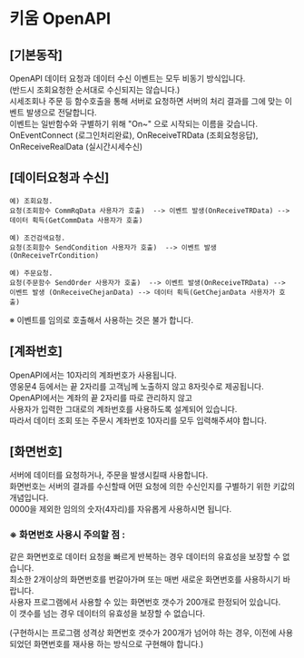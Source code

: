 
# 키움 OpenAPI 

## [기본동작]
OpenAPI 데이터 요청과 데이터 수신 이벤트는 모두 비동기 방식입니다.  
(반드시 조회요청한 순서대로 수신되지는 않습니다.)  
시세조회나 주문 등 함수호출을 통해 서버로 요청하면 서버의 처리 결과를 그에 맞는 이벤트 발생으로 전달합니다.  
이벤트는 일반함수와 구별하기 위해 "On~" 으로 시작되는 이름을 갖습니다.  
OnEventConnect (로그인처리완료), OnReceiveTRData (조회요청응답), OnReceiveRealData (실시간시세수신)


## [데이터요청과 수신]
    예) 조회요청.
    요청(조회함수 CommRqData 사용자가 호출)  --> 이벤트 발생(OnReceiveTRData) --> 데이터 획득(GetCommData 사용자가 호출)
    
    예) 조건검색요청.
    요청(조회함수 SendCondition 사용자가 호출)  --> 이벤트 발생(OnReceiveTrCondition)
    
    예) 주문요청.
    요청(주문함수 SendOrder 사용자가 호출)  --> 이벤트 발생(OnReceiveTRData) --> 이벤트 발생 (OnReceiveChejanData) --> 데이터 획득(GetChejanData 사용자가 호출)

※ 이벤트를 임의로 호출해서 사용하는 것은 불가 합니다.


## [계좌번호]
OpenAPI에서는 10자리의 계좌번호가 사용됩니다.  
영웅문4 등에서는 끝 2자리를 고객님께 노출하지 않고 8자릿수로 제공됩니다.  
OpenAPI에서는 계좌의 끝 2자리를 따로 관리하지 않고  
사용자가 입력한 그대로의 계좌번호를 사용하도록 설계되어 있습니다.  
따라서 데이터 조회 또는 주문시 계좌번호 10자리를 모두 입력해주셔야 합니다.


## [화면번호]
서버에 데이터를 요청하거나, 주문을 발생시킬때 사용합니다.  
화면번호는 서버의 결과를 수신할때 어떤 요청에 의한 수신인지를 구별하기 위한 키값의 개념입니다.  
0000을 제외한 임의의 숫자(4자리)를 자유롭게 사용하시면 됩니다.

### ※ 화면번호 사용시 주의할 점 :
같은 화면번호로 데이터 요청을 빠르게 반복하는 경우 데이터의 유효성을 보장할 수 없습니다.  
최소한 2개이상의 화면번호를 번갈아가며 또는 매번 새로운 화면번호를 사용하시기 바랍니다.  
사용자 프로그램에서 사용할 수 있는 화면번호 갯수가 200개로 한정되어 있습니다.  
이 갯수를 넘는 경우 데이터의 유효성을 보장할 수 없습니다.  

(구현하시는 프로그램 성격상  화면번호 갯수가 200개가 넘어야 하는 경우, 이전에 사용되었던 화면번호를 재사용 하는 방식으로 구현해야 합니다.)

